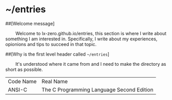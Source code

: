 ~/entries
=================

##[Welcome message]

&nbsp;&nbsp;&nbsp;&nbsp;&nbsp;&nbsp;&nbsp;&nbsp;Welcome to lx-zero.github.io/entries, this section is where I write about 
something I am interested in. Specifically, I write about my experiences, opionions and tips to succeed in that topic.

##[Why is the first level header called `~/entries`]

&nbsp;&nbsp;&nbsp;&nbsp;&nbsp;&nbsp;&nbsp;&nbsp;It's understood where it came from and I need to make the directory as short
as possible.

<table>
  <tr>
    <td>Code Name</td>
    <td>Real Name</td>
  </tr>
  <tr>
    <td>ANSI-C</td>
    <td>The C Programming Language Second Edition</td>
  </tr>
</table>
